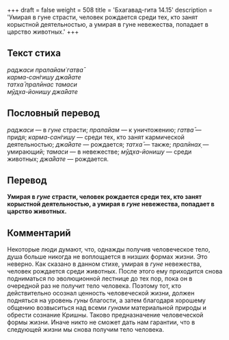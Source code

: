 +++
draft = false
weight = 508
title = 'Бхагавад-гита 14.15'
description = 'Умирая в гуне страсти, человек рождается среди тех, кто занят корыстной деятельностью, а умирая в гуне невежества, попадает в царство животных.'
+++

## Текст стиха

_раджаси пралайам̇ гатва̄  
карма-сан̇гишу джа̄йате  
татха̄ пралӣнас тамаси  
мӯд̣ха-йонишу джа̄йате_

## Пословный перевод

_раджаси_ — в _гуне_ страсти; _пралайам_ — к уничтожению; _гатва̄_ — придя; _карма_\-_сан̇гишу_ — среди тех, кто занят кармической деятельностью; _джа̄йате_ — рождается; _татха̄_ — также; _пралӣнах̣_ — умирающий; _тамаси_ — в невежестве; _мӯд̣ха_\-_йонишу_ — среди животных; _джа̄йате_ — рождается.

## Перевод

**Умирая в _гуне_ страсти, человек рождается среди тех, кто занят корыстной деятельностью, а умирая в _гуне_ невежества, попадает в царство животных.**

## Комментарий

Некоторые люди думают, что, однажды получив человеческое тело, душа больше никогда не воплощается в низших формах жизни. Это неверно. Как сказано в данном стихе, умирая в _гуне_ невежества, человек рождается среди животных. После этого ему приходится снова подниматься по эволюционной лестнице до тех пор, пока он в очередной раз не получит тело человека. Поэтому тот, кто действительно осознал ценность человеческой жизни, должен подняться на уровень _гуны_ благости, а затем благодаря хорошему общению возвыситься над всеми _гунами_ материальной природы и обрести сознание Кришны. Таково предназначение человеческой формы жизни. Иначе никто не сможет дать нам гарантии, что в следующей жизни мы снова получим тело человека.
